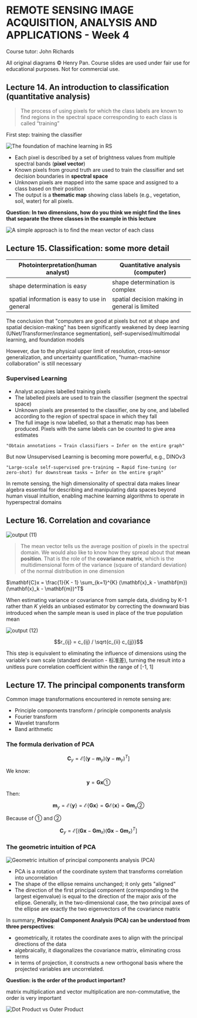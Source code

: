 # REMOTE SENSING IMAGE ACQUISITION, ANALYSIS AND APPLICATIONS - Week 4

Course tutor: John Richards

All original diagrams © Henry Pan. Course slides are used under fair use for educational purposes. Not for commercial use.

## Lecture 14. An introduction to classification (quantitative analysis)

> The process of using pixels for which the class labels are known to find regions in the spectral space corresponding to each class is called “training”

First step: training the classifier

![The foundation of machine learning in RS](RS%20week%204.assets/The%20foundation%20of%20machine%20learning%20in%20RS.png)

- Each pixel is described by a set of brightness values from multiple spectral bands (**pixel vector**)
- Known pixels from ground truth are used to train the classifier and set decision boundaries in **spectral space**
- Unknown pixels are mapped into the same space and assigned to a class based on their position
- The output is a **thematic map** showing class labels (e.g., vegetation, soil, water) for all pixels.

**Question: In two dimensions, how do you think we might find the lines that separate the three classes in the example in this lecture**

![A simple approach is to find the mean vector of each class](RS%20week%204.assets/A%20simple%20approach%20is%20to%20find%20the%20mean%20vector%20of%20each%20class.png)

## Lecture 15. Classification: some more detail

| Photointerpretation(human analyst)            | Quantitative analysis (computer)              |
| --------------------------------------------- | --------------------------------------------- |
| shape determination is easy                   | shape determination is complex                |
| spatial information is easy to use in general | spatial decision making in general is limited |

The conclusion that "computers are good at pixels but not at shape and spatial decision-making" has been significantly weakened by deep learning (UNet/Transformer/instance segmentation), self-supervised/multimodal learning, and foundation models

However, due to the physical upper limit of resolution, cross-sensor generalization, and uncertainty quantification, "human-machine collaboration" is still necessary

### Supervised Learning

- Analyst acquires labelled training pixels 
- The labelled pixels are used to train the classifier (segment the spectral space)
- Unknown pixels are presented to the classifier, one by one, and labelled according to the region of spectral space in which they fall
- The full image is now labelled, so that a thematic map has been produced. Pixels with the same labels can be counted to give area estimates

```
"Obtain annotations → Train classifiers → Infer on the entire graph"
```

But now Unsupervised Learning is becoming more powerful, e.g., DINOv3

```
"Large-scale self-supervised pre-training → Rapid fine-tuning (or zero-shot) for downstream tasks → Infer on the entire graph"
```

In remote sensing, the high dimensionality of spectral data makes linear algebra essential for describing and manipulating data spaces beyond human visual intuition, enabling machine learning algorithms to operate in hyperspectral domains

## Lecture 16. Correlation and covariance

![output (11)](RS%20week%204.assets/output%20(11).png)

> The mean vector tells us the average position of pixels in the spectral domain. We would also like to know how they spread about that **mean position**. That is the role of the **covariance matrix**, which is the multidimensional form of the variance (square of standard deviation) of the normal distribution in one dimension

$\mathbf{C}x = \frac{1}{K - 1} \sum_{k=1}^{K} (\mathbf{x}_k - \mathbf{m})(\mathbf{x}_k - \mathbf{m})^T$

When estimating variance or covariance from sample data, dividing by K−1 rather than 𝐾 yields an unbiased estimator by correcting the downward bias introduced when the sample mean is used in place of the true population mean

![output (12)](RS%20week%204.assets/output%20(12).png)

$$r_{ij} = c_{ij} / \sqrt{c_{ii} c_{jj}}$$

This step is equivalent to eliminating the influence of dimensions using the variable's own scale (standard deviation - 标准差), turning the result into a unitless pure correlation coefficient within the range of [-1, 1]

## Lecture 17. The principal components transform

Common image transformations encountered in remote sensing are:

- Principle components transform / principle components analysis
- Fourier transform 
- Wavelet transform
- Band arithmetic 

### The formula derivation of PCA

$$\mathbf{C}_y = \mathcal{E} \left[ (\mathbf{y} - \mathbf{m}_y)(\mathbf{y} - \mathbf{m}_y)^T \right]$$

We know:

$$\mathbf{y} = \mathbf{G} \mathbf{x}①$$

Then:

$$\mathbf{m}_y = \mathcal{E} \{\mathbf{y}\} = \mathcal{E} \{\mathbf{G}\mathbf{x}\} = \mathbf{G}\mathcal{E} \{\mathbf{x}\} = \mathbf{G}\mathbf{m}_x ②$$

Because of ① and ②

$$
\mathbf{C}_y = \mathcal{E} \left[ (\mathbf{G}\mathbf{x} - \mathbf{G}\mathbf{m}_x)(\mathbf{G}\mathbf{x} - \mathbf{G}\mathbf{m}_x)^T \right]$$

### The geometric intuition of PCA

![Geometric intuition of principal components analysis (PCA)](RS%20week%204.assets/Geometric%20intuition%20of%20principal%20components%20analysis%20(PCA)%20.png)

- PCA is a rotation of the coordinate system that transforms correlation into uncorrelation
- The shape of the ellipse remains unchanged; it only gets "aligned"
- The direction of the first principal component (corresponding to the largest eigenvalue) is equal to the direction of the major axis of the ellipse. Generally, in the two-dimensional case, the two principal axes of the ellipse are exactly the two eigenvectors of the covariance matrix

In summary, **Principal Component Analysis (PCA) can be understood from three perspectives**: 

- geometrically, it rotates the coordinate axes to align with the principal directions of the data
- algebraically, it diagonalizes the covariance matrix, eliminating cross terms
- in terms of projection, it constructs a new orthogonal basis where the projected variables are uncorrelated.

**Question:  is the order of the product important?**

matrix multiplication and vector multiplication are non-commutative, the order is very important

![Dot Product vs Outer Product](RS%20week%204.assets/Dot%20Product%20vs%20Outer%20Product.png)
